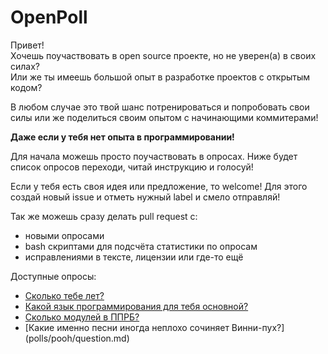 ﻿# OpenPoll

Привет!  
Хочешь поучаствовать в open source проекте, но не уверен(а) в своих силах?   
Или же ты имеешь большой опыт в разработке проектов с открытым кодом?  

В любом случае это твой шанс потренироваться и попробовать свои силы или же поделиться своим опытом с начинающими коммитерами!

**Даже если у тебя нет опыта в программировании!**

Для начала можешь просто поучаствовать в опросах. Ниже будет список опросов переходи, читай инструкцию и голосуй!

Если у тебя есть своя идея или предложение, то welcome! Для этого создай новый issue и отметь нужный label и смело отправляй!

Так же можешь сразу делать pull request с:
- новыми опросами
- bash скриптами для подсчёта статистики по опросам
- исправлениями в тексте, лицензии или где-то ещё

Доступные опросы:  
- [Сколько тебе лет?](polls/age/question.md)
- [Какой язык программирования для тебя основной?](polls/language/question.md)
- [Сколько модулей в ППРБ?](polls/PPRBmodules/question.md)
- [Какие именно песни иногда неплохо сочиняет Винни-пух?] (polls/pooh/question.md)

